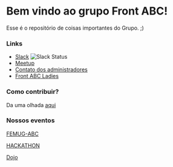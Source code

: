 Bem vindo ao grupo Front ABC!
===================

Esse é o repositório de coisas importantes do Grupo. ;)

### Links

- [Slack](https://slackfrontabc.herokuapp.com "Clique aqui para se cadastrar no nosso Slack") ![Slack Status](https://slackfrontabc.herokuapp.com/badge.svg)
- [Meetup](http://www.meetup.com/pt/front-abc/ "Grupo no Meetup")
- [Contato dos administradores](https://github.com/front-abc/frontabc/blob/master/admins.md "Contato dos administradores do Grupo")
- [Front ABC Ladies](https://github.com/front-abc/frontabcladies)

### Como contribuir?

Da uma olhada [aqui](https://github.com/front-abc/frontabc/blob/master/CONTRIBUTE.md "Envie sua dica")

### Nossos eventos

[FEMUG-ABC](http://abc.femug.com "FEMUG-ABC")

[HACKATHON](https://github.com/front-abc/hackathon "HACKATHON")

[Dojo](https://github.com/front-abc/dojo "Dojo")
